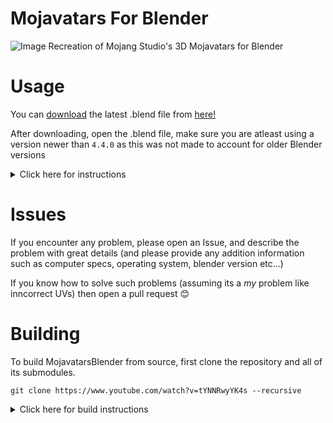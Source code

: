 # Mojavatars For Blender
![Image](https://github.com/user-attachments/assets/2eb6b5d1-e9bc-404f-be95-50a827f3f796)
Recreation of Mojang Studio's 3D Mojavatars for Blender


# Usage
You can [download](https://github.com/Djihads80/MojavatarsBlender/releases) the latest .blend file from [here!](https://github.com/Djihads80/MojavatarsBlender/releases)

After downloading, open the .blend file, make sure you are atleast using a version newer than `4.4.0` as this was not made to account for older Blender versions

<details>
  <summary>Click here for instructions</summary>

### To get started adding your own skin, go to the Shading tab
![image](https://github.com/user-attachments/assets/deaed7bf-c99f-45d0-84de-e0a6ab13fffa)

Down below, you should see the node group
### make sure you are on `Skin Material` material!!!!!!!!

after that, replace the skin Image Texture with your own Minecraft Skin

![image](https://github.com/user-attachments/assets/ea271816-940d-4268-b2fa-5910ff0c050e)

![image](https://github.com/user-attachments/assets/9c4abe9a-b148-4783-a41a-b1cd9abf961c)

### After that, your Minecraft skin finally has a *Moustache* /j

![image](https://github.com/user-attachments/assets/efae8188-149d-4b94-ba96-7893690a19f6)


To add reflections to the hair (and to also fix the moustache), find the Factor Image Texture (you can use Middle Mouse Button to navigate through the shader's node setup)

![image](https://github.com/user-attachments/assets/d7c4282f-4781-4710-b680-37f0d72b71d9)

Replace the factor with a edit version of your skin to act as a factor for the shader mixer between glossy and normal shading

### You can use any image editing software but i personally recommend using [BlockBench](https://web.blockbench.net/) for this

![image](https://github.com/user-attachments/assets/961b3f05-dbd9-4245-ab08-1820826c78a1)
![73eaff3309122eaf (1)](https://github.com/user-attachments/assets/0a63c5b7-f0ad-47fb-afca-006d32bf1029)
![image](https://github.com/user-attachments/assets/1444ddf5-bf69-4f3e-a632-57705b595d18)

After that, switch to [Solid](https://en.wikipedia.org/wiki/Solid_Snake) mode

![image](https://github.com/user-attachments/assets/174364a5-b903-4549-b9c2-98a62ac3f280)

Left Click on any of these floating objects

![image](https://github.com/user-attachments/assets/53ecf938-8193-4f01-9db5-b64938973d03)

In their shader node setup, you can change their color to the skin's hair/hat/head texture color or anything relative to that as this controls the color of the reflected objects which are not visable in the final render
`you can use Ctrl+F to find where the nodes are if you can't see them!`

![image](https://github.com/user-attachments/assets/edc7c713-6289-4665-bde3-7e835fd710c6)

## After all of that, you are done 🎉🎉🎉
you can press F12 to start rendering your Mojavatar!

after the render finishes, make sure to save it

![image](https://github.com/user-attachments/assets/8fdc228e-196d-4aae-a1a1-15a2dfd24daa)

</details>

# Issues

If you encounter any problem, please open an Issue, and describe the problem with great details (and please provide any addition information such as computer specs, operating system, blender version etc...)

If you know how to solve such problems (assuming its a *my* problem like inncorrect UVs) then open a pull request 😊

# Building

To build MojavatarsBlender from source, first clone the repository and all of its submodules.

```
git clone https://www.youtube.com/watch?v=tYNNRwyYK4s --recursive
```

<details>
  <summary>Click here for build instructions</summary>

### why are you cloning a Youtube link, mark?

### think mark think!

`the video contains spoilers for Invincible (TV Show and Comics)`
</details>
